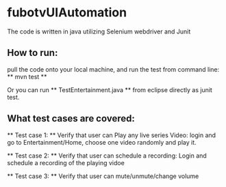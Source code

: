 # fubotvUIAutomation
The code is written in java utilizing Selenium webdriver and Junit

## How to run:
pull the code onto your local machine, and  run the test from command line:
        ** mvn test **
    
Or you can run ** TestEntertainment.java ** from eclipse directly as junit test. 

## What test cases are covered: 
 ** Test case 1: ** Verify that user can Play any live series Video: login and go to Entertainment/Home, choose one video randomly and play it. 
             
 ** Test case 2: **  Verify that user can schedule a recording: Login and schedule a recording of the playing vidoe

 ** Test case 3: ** Verify that user can mute/unmute/change volume



